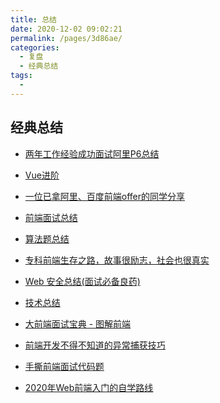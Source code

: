 ```yaml
---
title: 总结
date: 2020-12-02 09:02:21
permalink: /pages/3d86ae/
categories: 
  - 复盘
  - 经典总结
tags: 
  - 
---
```


## 经典总结

* [两年工作经验成功面试阿里P6总结](https://mp.weixin.qq.com/s/v1RSmzQEea1xP6T7OihJZw)
* [Vue进阶](https://github.com/qq449245884/xiaozhi)
* [一位已拿阿里、百度前端offer的同学分享](https://mp.weixin.qq.com/s/6qxz4jTpGg2aXT_ClQTw5g)
* [前端面试总结](https://github.com/lf2021/Front-End-Interview)
* [算法题总结](https://github.com/qappleh/Interview)
* [专科前端生存之路，故事很励志，社会也很真实](https://mp.weixin.qq.com/s/kmnLnxE61NeNX8_MhI8nnA)
* [Web 安全总结(面试必备良药)](https://mp.weixin.qq.com/s/rU32rVM6Q-ele01ZB3RFzg)
* [技术总结](https://www.yuque.com/u269426/oz4uyz/frrwyg)
* [大前端面试宝典 - 图解前端](https://lucifer.ren/fe-interview/)

* [前端开发不得不知道的异常捕获技巧](https://mp.weixin.qq.com/s?__biz=Mzg5ODA5NTM1Mw==&mid=2247491153&idx=1&sn=a1b74c56ac66d6828bd2cc45c62c0d88&chksm=c0669fc7f71116d19ac3f04a6e81e07f087745310fcbcef5b266b49e7b5abac21b92e62aaf03&mpshare=1&scene=1&srcid=1208GIkhtceQYfpgbq4cnX98&sharer_sharetime=1607387238006&sharer_shareid=2b999765c83e7be13f4c9fd6e354b2ee&key=b58e53b1b4e118f59774e17505d7e3d0d9c147be2480085f179d3d171d79190e10b7fa7d7833e7e990fe280910f0cefcc570963afcf1f7fc36fb3116bd5fb8c86af3e4d0219a66838ffff554471bc27aaf18c7bb6fbe1e0ccec30c65daa4ebf23057b20403143f43a4364c55a306a3c41a2fc06d16f745fc0166a69b8655061f&ascene=1&uin=NTk2MTU5MjIw&devicetype=Windows+10+x64&version=6300002f&lang=zh_CN&exportkey=A8QjTzDSgaolIKM%2F967SdWs%3D&pass_ticket=J%2Bjft8zv9yGfXBG85NGyARQGtF7hHoNu4vuBstL4I3N93Gr742yrOhD0mD3d7Hgo&wx_header=0)

* [手撕前端面试代码题](https://mp.weixin.qq.com/s?__biz=MzUzNjk5MTE1OQ==&mid=2247492780&idx=2&sn=6b4f2999dca3f8ae6763a37d5490c2e7&chksm=faef6074cd98e962b96536e7fc52e47d6ecbe399b46fc2a70130b1cd85218662b732dda8e7ec&mpshare=1&scene=1&srcid=12054ck0EqXsC6pPIBVqFUCE&sharer_sharetime=1607122729779&sharer_shareid=2b999765c83e7be13f4c9fd6e354b2ee&key=e989e0049c951afff89ceaa48fd9a0f315d0bbd1562342e95c8ade50b765c2ac3481c08aafd4dd3d5d6d59432b63f2025198339e7d7082f797caace76217b8506d0d39290cf1100e660c4e36ab8fceaa27a93fd4310bb6976360420992265cf88a3859e99da6d9e987bdc5a28947237314a8733367eb1bb72c33a6859ce7bec2&ascene=1&uin=NTk2MTU5MjIw&devicetype=Windows+10+x64&version=6300002f&lang=zh_CN&exportkey=A2AhuJYvzGlDC2NvVqGh1KA%3D&pass_ticket=SGjtmybte8pKRCsZnAJoOl4dsQgwW3Y1xwnmFxX1t7d3Ij5nJOSEnu3YG0sdYzAh&wx_header=0)

* [2020年Web前端入门的自学路线](https://www.cnblogs.com/qianguyihao/p/8776837.html)
